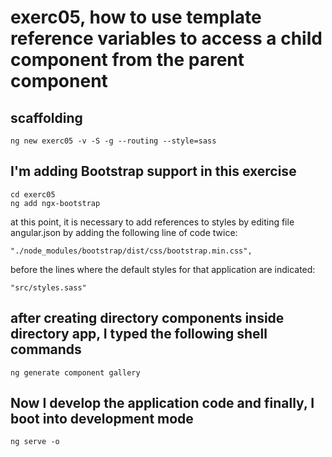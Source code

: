 # exerc05, how to use template reference variables to access a child component from the parent component

## scaffolding

```shell
ng new exerc05 -v -S -g --routing --style=sass
```

## I'm adding Bootstrap support in this exercise

```shell
cd exerc05
ng add ngx-bootstrap
```

at this point, it is necessary to add references to styles by editing file angular.json by adding the following line of code twice:

```text
"./node_modules/bootstrap/dist/css/bootstrap.min.css",
```

before the lines where the default styles for that application are indicated:

```text
"src/styles.sass"
```

## after creating directory components inside directory app, I typed the following shell commands

```shell
ng generate component gallery
```

## Now I develop the application code and finally, I boot into development mode

```shell
ng serve -o
```
